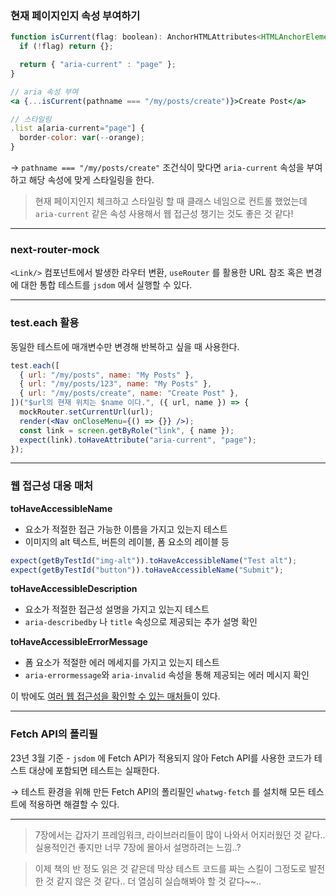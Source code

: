 ### 현재 페이지인지 속성 부여하기

```jsx
function isCurrent(flag: boolean): AnchorHTMLAttributes<HTMLAnchorElement> {
  if (!flag) return {};

  return { "aria-current" : "page" };
}

// aria 속성 부여
<a {...isCurrent(pathname === "/my/posts/create")}>Create Post</a>

// 스타일링
.list a[aria-current="page"] {
  border-color: var(--orange);
}
```

→ `pathname === "/my/posts/create"` 조건식이 맞다면 `aria-current` 속성을 부여하고 해당 속성에 맞게 스타일링을 한다.

> 현재 페이지인지 체크하고 스타일링 할 때 클래스 네임으로 컨트롤 했었는데 `aria-current` 같은 속성 사용해서 웹 접근성 챙기는 것도 좋은 것 같다!

---

### next-router-mock

`<Link/>` 컴포넌트에서 발생한 라우터 변환, `useRouter` 를 활용한 URL 참조 혹은 변경에 대한 통합 테스트를 `jsdom` 에서 실행할 수 있다.

---

### test.each 활용

동일한 테스트에 매개변수만 변경해 반복하고 싶을 때 사용한다.

```jsx
test.each([
  { url: "/my/posts", name: "My Posts" },
  { url: "/my/posts/123", name: "My Posts" },
  { url: "/my/posts/create", name: "Create Post" },
])("$url의 현재 위치는 $name 이다.", ({ url, name }) => {
  mockRouter.setCurrentUrl(url);
  render(<Nav onCloseMenu={() => {}} />);
  const link = screen.getByRole("link", { name });
  expect(link).toHaveAttribute("aria-current", "page");
});
```

---

### 웹 접근성 대응 매처

**toHaveAccessibleName**

- 요소가 적절한 접근 가능한 이름을 가지고 있는지 테스트
- 이미지의 alt 텍스트, 버튼의 레이블, 폼 요소의 레이블 등

```jsx
expect(getByTestId("img-alt")).toHaveAccessibleName("Test alt");
expect(getByTestId("button")).toHaveAccessibleName("Submit");
```

**toHaveAccessibleDescription**

- 요소가 적절한 접근성 설명을 가지고 있는지 테스트
- `aria-describedby` 나 `title` 속성으로 제공되는 추가 설명 확인

**toHaveAccessibleErrorMessage**

- 폼 요소가 적절한 에러 메세지를 가지고 있는지 테스트
- `aria-errormessage`와 `aria-invalid` 속성을 통해 제공되는 에러 메시지 확인

이 밖에도 <a href="https://github.com/testing-library/jest-dom">여러 웹 접근성을 확인할 수 있는 매처들</a>이 있다.

---

### Fetch API의 폴리필

23년 3월 기준 - `jsdom` 에 Fetch API가 적용되지 않아 Fetch API를 사용한 코드가 테스트 대상에 포함되면 테스트는 실패한다.

→ 테스트 환경을 위해 만든 Fetch API의 폴리필인 `whatwg-fetch` 를 설치해 모든 테스트에 적용하면 해결할 수 있다.

---

> 7장에서는 갑자기 프레임워크, 라이브러리들이 많이 나와서 어지러웠던 것 같다..
> 실용적인건 좋지만 너무 7장에 몰아서 설명하려는 느낌..?

> 이제 책의 반 정도 읽은 것 같은데 막상 테스트 코드를 짜는 스킬이 그정도로 발전한 것 같지 않은 것 같다..
> 더 열심히 실습해봐야 할 것 같다~~..
